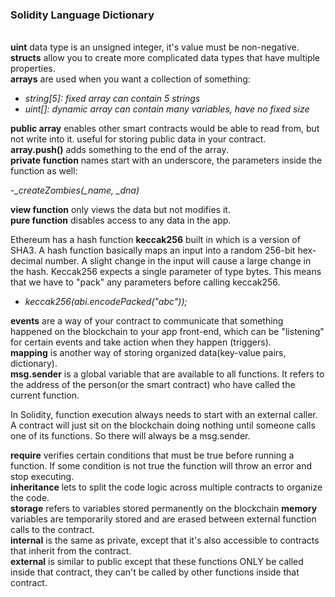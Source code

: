 ### Solidity Language Dictionary
\
**uint** data type is an unsigned integer, it's value must be non-negative.\
**structs** allow you to create more complicated data types that have multiple properties.\
**arrays** are used when you want a collection of something:

- _string[5]: fixed array can contain 5 strings_
- _uint[]: dynamic array can contain many variables, have no fixed size_

**public array** enables other smart contracts would be able to read from, but not write into it. useful for storing public data in your contract.\
**array.push()** adds something to the end of the array.\
**private function** names start with an underscore, the parameters inside the function as well:

 -*_createZombies(_name, _dna)*

**view function** only views the data but not modifies it.\
**pure function** disables access to any data in the app.

Ethereum has a hash function **keccak256** built in which is a version of SHA3. A hash function basically maps an input into a random 256-bit hex-decimal number. A slight change in the input will cause a large change in the hash. Keccak256 expects a single parameter of type bytes. This means that we have to "pack" any parameters before calling keccak256.

 - _keccak256(abi.encodePacked("abc"));_

**events** are a way of your contract to communicate that something happened on the blockchain to your app front-end, which can be "listening" for certain events and take action when they happen (triggers).\
**mapping** is another way of storing organized data(key-value pairs, dictionary).\
**msg.sender** is a global variable that are available to all functions. It refers to the address of the person(or the smart contract) who have called the current function.

In Solidity, function execution always needs to start with an external caller. A contract will just sit on the blockchain doing nothing until someone calls one of its functions. So there will always be a msg.sender.

**require** verifies certain conditions that must be true before running a function. If some condition is not true the function will throw an error and stop executing.\
**inheritance** lets to split the code logic across multiple contracts to organize the code.\
**storage** refers to variables stored permanently on the blockchain **memory** variables are temporarily stored and are erased between external function calls to the contract.\
**internal** is the same as private, except that it's also accessible to contracts that inherit from the contract.\
**external** is similar to public except that these functions ONLY be called inside that contract, they can't be called by other functions inside that contract.
